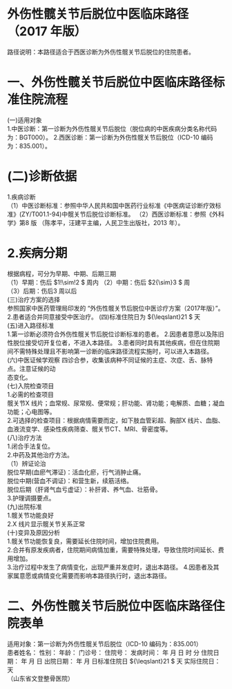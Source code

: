 # 外伤性髋关节后脱位中医临床路径 （2017 年版）  
路径说明：本路径适合于西医诊断为外伤性髋关节后脱位的住院患者。  
# 一、外伤性髋关节后脱位中医临床路径标准住院流程  
(一)适用对象  
1.中医诊断：第一诊断为外伤性髋关节后脱位（脱位病的中医疾病分类名称代码为：BGT000）。 2.西医诊断：第一诊断为外伤性髋关节后脱位（ICD-10 编码为：835.001）。  
# (二)诊断依据  
1.疾病诊断  
（1）中医诊断标准：参照中华人民共和国中医药行业标准《中医病证诊断疗效标准》(ZY/T001.1-94)中髋关节后脱位诊断标准。  （2）西医诊断标准：参照《外科学》第8 版 （陈孝平，汪建平主编，人民卫生出版社，2013 年）。  
# 2.疾病分期  
根据病程，可分为早期、中期、后期三期  
（1）早期：伤后 $1\!\sim\!2 $ 周内 （2）中期：伤后 $2{\sim}3 $  周  
（3）后期：伤后3 周以后  
(三)治疗方案的选择  
参照国家中医药管理局印发的 “外伤性髋关节后脱位中医诊疗方案（2017年版）”。  
2.患者适合并同意接受中医治疗。 (四)标准住院日为 ${\leqslant}21 $ 天  
(五)进入路径标准  
1.第一诊断必须符合外伤性髋关节后脱位诊断标准的患者。 2.因患者意愿以及陈旧性脱位接受切开复位者，不进入本路径。 3.患者同时具有其他疾病，但在住院期间不需特殊处理且不影响第一诊断的临床路径流程实施时，可以进入本路径。  
(六)中医证候学观察 四诊合参，收集该病种不同证候的主症、次症、舌、脉特点。注意证候的动  
态变化。  
(七)入院检查项目  
1.必需的检查项目  
髋关节X 线片；血常规、尿常规、便常规；肝功能、肾功能；电解质、血糖；凝血功能；心电图等。  
2.可选择的检查项目：根据病情需要而定，如下肢血管彩超、胸部X 线片、血脂、血液流变学、感染性疾病筛查、髋关节CT、MRI、骨密度等。  
(八)治疗方法  
1.闭合手法复位。  
2.中药及其他治疗方法。  
（1）辨证论治  
脱位早期(血瘀气滞证)：活血化瘀，行气消肿止痛。  
脱位中期(营血不调证)：和营生新，续筋活络。  
脱位后期（肝肾气血亏虚证）：补肝肾、养气血、壮筋骨。  
3.护理调摄要点。  
(九)出院标准  
1.髋关节功能良好  
2.X 线片显示髋关节关系正常  
(十)变异及原因分析  
1.髋关节功能恢复良，需要延长住院时间，增加住院费用。  
2.合并有原发疾病者，住院期间病情加重，需要特殊处理，导致住院时间延长、费用增加。  
3.治疗过程中发生了病情变化，出现严重并发症时，退出本路径。 4.因患者及其家属意愿或病情变化需要而影响本路径执行时，退出本路径。  
# 二、外伤性髋关节后脱位中医临床路径住院表单  
适用对象：第一诊断为外伤性髋关节后脱位（ICD-10 编码为：835.001）  
患者姓名：          性别：    年龄：    门诊号：         住院号：            发病时间：   年  月  日  时  分  住院日期：   年  月  日 出院日期：   年  月   日标准住院日 ${\leqslant}21 $ 天                实际住院日：     天  
（山东省文登整骨医院）  
